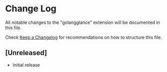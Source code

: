 # Change Log

All notable changes to the "golangglance" extension will be documented in this file.

Check [Keep a Changelog](http://keepachangelog.com/) for recommendations on how to structure this file.

## [Unreleased]

- Initial release